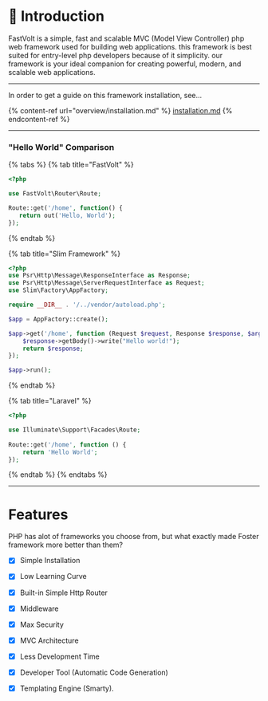 # 👋 Introduction

FastVolt is a simple, fast and scalable MVC (Model View Controller) php web framework used for building web applications. this framework is best suited for entry-level php developers because of it simplicity. our framework is your ideal companion for creating powerful, modern, and scalable web applications.

***

In order to get a guide on this framework installation, see...

{% content-ref url="overview/installation.md" %}
[installation.md](overview/installation.md)
{% endcontent-ref %}

***

### "Hello World" Comparison

{% tabs %}
{% tab title="FastVolt" %}
```php
<?php

use FastVolt\Router\Route;

Route::get('/home', function() {
   return out('Hello, World');
});

```
{% endtab %}

{% tab title="Slim Framework" %}
```php
<?php
use Psr\Http\Message\ResponseInterface as Response;
use Psr\Http\Message\ServerRequestInterface as Request;
use Slim\Factory\AppFactory;

require __DIR__ . '/../vendor/autoload.php';

$app = AppFactory::create();

$app->get('/home', function (Request $request, Response $response, $args) {
    $response->getBody()->write("Hello world!");
    return $response;
});

$app->run();
```
{% endtab %}

{% tab title="Laravel" %}
```php
<?php

use Illuminate\Support\Facades\Route;
 
Route::get('/home', function () {
    return 'Hello World';
});
```
{% endtab %}
{% endtabs %}

***

# Features
PHP has alot of frameworks you choose from, but what exactly made Foster framework more better than them?
- [x] Simple Installation
- [x] Low Learning Curve
- [x] Built-in Simple Http Router
- [x] Middleware
- [x] Max Security
- [x] MVC Architecture
- [x] Less Development Time
- [x] Developer Tool (Automatic Code Generation)
- [x] Templating Engine (Smarty).

